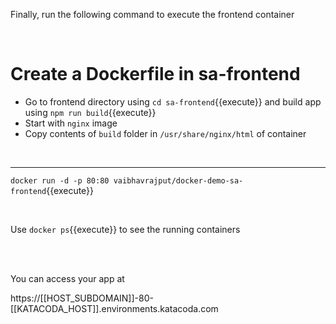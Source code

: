 Finally, run the following command to execute the frontend container

<br/>

# Create a Dockerfile in sa-frontend

- Go to frontend directory using `cd sa-frontend`{{execute}} and build app using `npm run build`{{execute}}  
- Start with `nginx` image 
- Copy contents of `build` folder in `/usr/share/nginx/html` of container

<br/>


---


`docker run -d -p 80:80 vaibhavrajput/docker-demo-sa-frontend`{{execute}}

<br/>


Use `docker ps`{{execute}} to see the running containers


<br/><br/>


You can access your app at


https://[[HOST_SUBDOMAIN]]-80-[[KATACODA_HOST]].environments.katacoda.com
